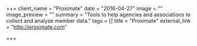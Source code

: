 +++
client_name = "Proximate"
date = "2016-04-27"
image = ""
image_preview = ""
summary = "Tools to help agencies and associations to collect and analyze member data."
tags = []
title = "Proximate"
external_link = "http://proximate.com"

+++